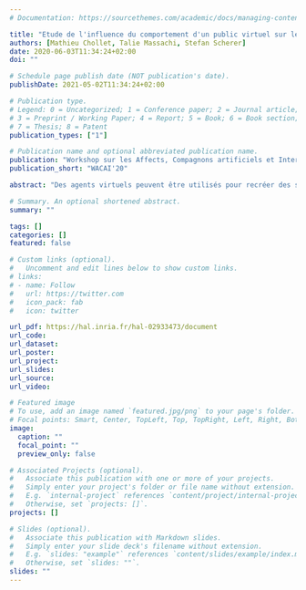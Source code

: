 ```yaml
---
# Documentation: https://sourcethemes.com/academic/docs/managing-content/

title: "Etude de l'influence du comportement d'un public virtuel sur le stress ressenti lors de prises de paroles simulées"
authors: [Mathieu Chollet, Talie Massachi, Stefan Scherer]
date: 2020-06-03T11:34:24+02:00
doi: ""

# Schedule page publish date (NOT publication's date).
publishDate: 2021-05-02T11:34:24+02:00

# Publication type.
# Legend: 0 = Uncategorized; 1 = Conference paper; 2 = Journal article;
# 3 = Preprint / Working Paper; 4 = Report; 5 = Book; 6 = Book section;
# 7 = Thesis; 8 = Patent
publication_types: ["1"]

# Publication name and optional abbreviated publication name.
publication: "Workshop sur les Affects, Compagnons artificiels et Interactions"
publication_short: "WACAI'20"

abstract: "Des agents virtuels peuvent être utilisés pour recréer des situations de prise de parole en public simulées devant un public virtuel. En psychothérapie, de tels publics virtuels ont été utilisés pour lutter contre l’anxiété à la prise de parole en public, des études préliminaires montrant leurs bénéfices potentiels. Des travaux récents ont étudié comment les comportements de publics virtuels sont perçus par des utilisateurs. Cependant, nous ne savons toujours pas dans quelle mesure certains facteurs, tels que les comportements du public virtuel, ont un impact sur les utilisateurs lorsqu’ils interagissent dans ces simulations. Dans cet article, nous présentons une étude expérimentale pour étudier les états physiologiques d’utilisateurs ainsi que leurs auto-évaluations lors d’interactions avec un public virtuel. Nous observons que les comportements du public virtuel n’ont pas influencé les auto-évaluations des participants ni leurs réponses physiologiques, qui étaient ici plutôt déterminées en premier lieu par le niveau d’anxiété pré-éxistant des participants."

# Summary. An optional shortened abstract.
summary: ""

tags: []
categories: []
featured: false

# Custom links (optional).
#   Uncomment and edit lines below to show custom links.
# links:
# - name: Follow
#   url: https://twitter.com
#   icon_pack: fab
#   icon: twitter

url_pdf: https://hal.inria.fr/hal-02933473/document
url_code:
url_dataset:
url_poster:
url_project:
url_slides:
url_source:
url_video:

# Featured image
# To use, add an image named `featured.jpg/png` to your page's folder.
# Focal points: Smart, Center, TopLeft, Top, TopRight, Left, Right, BottomLeft, Bottom, BottomRight.
image:
  caption: ""
  focal_point: ""
  preview_only: false

# Associated Projects (optional).
#   Associate this publication with one or more of your projects.
#   Simply enter your project's folder or file name without extension.
#   E.g. `internal-project` references `content/project/internal-project/index.md`.
#   Otherwise, set `projects: []`.
projects: []

# Slides (optional).
#   Associate this publication with Markdown slides.
#   Simply enter your slide deck's filename without extension.
#   E.g. `slides: "example"` references `content/slides/example/index.md`.
#   Otherwise, set `slides: ""`.
slides: ""
---
```

